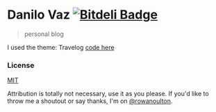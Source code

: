 # Danilo Vaz [![Bitdeli Badge](https://d2weczhvl823v0.cloudfront.net/danilovaz/danilovaz.github.io/trend.png)](https://bitdeli.com/free "Bitdeli Badge")
>personal blog

I used the theme: Travelog [code here](https://github.com/rowanoulton/travelog-theme)


### License

[MIT](https://github.com/rowanoulton/travelog-theme/blob/master/LICENSE)

Attribution is totally not necessary, use it as you please. If you'd like to throw me a shoutout or say thanks, I'm on [@rowanoulton](https://twitter.com/rowanoulton/).
